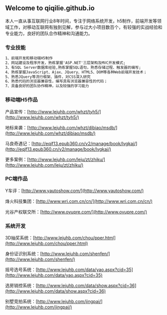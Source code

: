 ## Welcome to qiqilie.github.io

本人一直从事互联网行业8年时间，专注于网络系统开发，h5制作，前端开发等领域工作，对移动互联网有独到见解，参与过大小项目数百个，有较强的实战经验和专业能力，良好的团队合作精神和沟通能力。

### 专业技能

```markdown
1、前端开发和移动端H5制作
2、网站建设及程序开发，熟练掌握'ASP.NET'三层架构及MVC开发模式; 
3、有SQL Server数据库经验,熟练掌握SQL语句，熟悉存储过程、触发器的编写; 
4、熟练掌握JavaScript、Ajax、JQuery、HTML5、DOM等各种Web前端开发技术； 
5、熟悉JQuery等流行框架、插件，对CSS深入研究 
6、熟悉代码的浏览器兼容性，编写具有浏览器兼容性的代码； 
7、具备良好的团队协作精神，以及较强的学习能力
```

### 移动端H5作品

产品宣传：[http://www.lejuhb.com/whzt/tyh5/](http://www.lejuhb.com/whzt/tyh5/)

地标来袭：[http://www.lejuhb.com/whzt/dibiao/msdb/](http://www.lejuhb.com/whzt/dibiao/msdb/)

马良奇遇记：[http://eqjf13.epub360.cn/v2/manage/book/lvgkaj/](http://eqjf13.epub360.cn/v2/manage/book/lvgkaj/)

更多案例：[http://www.lejuhb.com/leju/zt/zhiku/](http://www.lejuhb.com/leju/zt/zhiku/)

### PC端作品

Y车评：[http://www.yautoshow.com/](http://www.yautoshow.com/)

烽火科技集团：[http://www.wri.com.cn/cn/](http://www.wri.com.cn/cn/)

光谷产权联交所：[http://www.ovupre.com/](http://www.ovupre.com/)

### 系统开发

3D抽奖系统：[http://www.lejuhb.com/chou/pper.html](http://www.lejuhb.com/chou/pper.html)

身份证识别系统：[http://www.lejuhb.com/shenfen/](http://www.lejuhb.com/shenfen/)

摇号选号系统：[http://www.lejuhb.com/data/yao.aspx?cid=35](http://www.lejuhb.com/data/yao.aspx?cid=35)

选房销控系统：[http://www.lejuhb.com/data/show.aspx?cid=36](http://www.lejuhb.com/data/show.aspx?cid=36)

别墅竞拍系统：[http://www.lejuhb.com/jingpai/](http://www.lejuhb.com/jingpai/)
